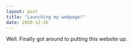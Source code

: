 ```yaml
---
layout: post
title: "Launching my webpage!"
date: 2020-12-26
---
```


Well. Finally got around to putting this website up.